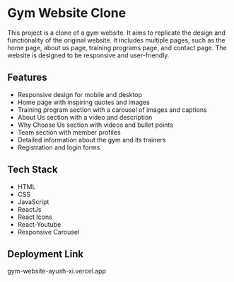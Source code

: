 # Gym Website Clone

This project is a clone of a gym website. It aims to replicate the design and functionality of the original website. It includes multiple pages, such as the home page, about us page, training programs page, and contact page. The website is designed to be responsive and user-friendly.

## Features

- Responsive design for mobile and desktop
- Home page with inspiring quotes and images
- Training program section with a carousel of images and captions
- About Us section with a video and description
- Why Choose Us section with videos and bullet points
- Team section with member profiles
- Detailed information about the gym and its trainers
- Registration and login forms
  
## Tech Stack

- HTML
- CSS
- JavaScript
- ReactJs
- React Icons
- React-Youtube
- Responsive Carousel

## Deployment Link 

gym-website-ayush-xi.vercel.app



